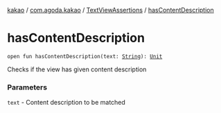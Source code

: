 [kakao](../../index.md) / [com.agoda.kakao](../index.md) / [TextViewAssertions](index.md) / [hasContentDescription](.)

# hasContentDescription

`open fun hasContentDescription(text: `[`String`](https://kotlinlang.org/api/latest/jvm/stdlib/kotlin/-string/index.html)`): `[`Unit`](https://kotlinlang.org/api/latest/jvm/stdlib/kotlin/-unit/index.html)

Checks if the view has given content description

### Parameters

`text` - Content description to be matched